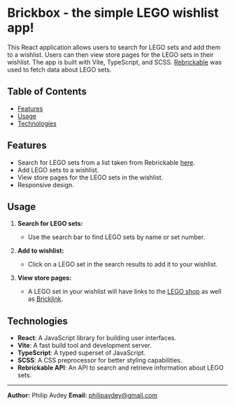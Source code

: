 # Brickbox - the simple LEGO wishlist app!

This React application allows users to search for LEGO sets and add them to a wishlist. Users can then view store pages for the LEGO sets in their wishlist. The app is built with Vite, TypeScript, and SCSS. [Rebrickable](https://rebrickable.com/home/) was used to fetch data about LEGO sets. 

## Table of Contents

- [Features](#features)
- [Usage](#usage)
- [Technologies](#technologies)

## Features

- Search for LEGO sets from a list taken from Rebrickable [here](https://rebrickable.com/downloads/).
- Add LEGO sets to a wishlist.
- View store pages for the LEGO sets in the wishlist.
- Responsive design.

## Usage

1. **Search for LEGO sets:**
   - Use the search bar to find LEGO sets by name or set number.

2. **Add to wishlist:**
   - Click on a LEGO set in the search results to add it to your wishlist.

3. **View store pages:**
   - A LEGO set in your wishlist will have links to the [LEGO shop](https://www.lego.com/en-au) as well as [Bricklink](https://www.bricklink.com/v2/main.page).

## Technologies

- **React**: A JavaScript library for building user interfaces.
- **Vite**: A fast build tool and development server.
- **TypeScript**: A typed superset of JavaScript.
- **SCSS**: A CSS preprocessor for better styling capabilities.
- **Rebrickable API**: An API to search and retrieve information about LEGO sets.

---

**Author:** Philip Avdey
**Email:** philipavdey@gmail.com
